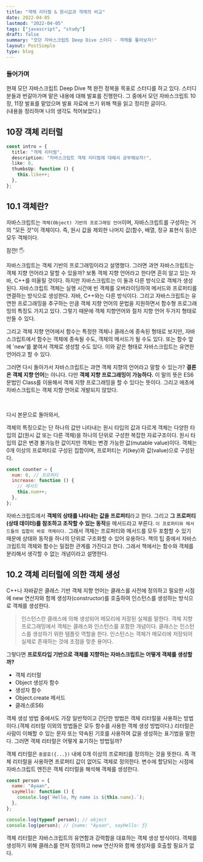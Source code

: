 ```yaml
---
title: "객체 리터럴 & 원시값과 객체의 비교"
date: 2022-04-05
lastmod: "2022-04-05"
tags: ["javascript", "study"]
draft: false
summary: "모던 자바스크립트 Deep Dive 스터디 - 객체를 톺아보자!"
layout: PostSimple
type: blog
---
```


<TOCInline toc={props.toc} exclude="목차" toHeading={2} />

### 들어가며

현재 모던 자바스크립트 Deep Dive 책 완전 정복을 목표로 스터디를 하고 있다. 스터디 분들과 번갈아가며 맡은 내용에 대해 발표를 진행한다. 그 중에서 모던 자바스크립트 10장, 11장 발표를 맡았으며 발표 자료에 쓰기 위해 책을 읽고 정리한 글이다.<br /> (내용을 정리하며 나의 생각도 적어보았다.)

## 10장 객체 리터럴

```ts
const intro = {
  title: "객체 리터럴",
  description: "자바스크립트 객체 리터럴에 대해서 공부해보자!",
  like: 0,
  thumbsUp: function () {
    this.like++;
  },
};
```

## 10.1 객체란?

자바스크립트는 `객체(Object) 기반의 프로그래밍 언어`이며, 자바스크립트를 구성하는 거의 "모든 것"이 객체이다. 즉, 원시 값을 제외한 나머지 값(함수, 배열, 정규 표현식 등)은 모두 객체이다.

잠깐! 🖐 <br />

자바스크립트는 객체 기반의 프로그래밍이라고 설명했다. 그러면 과연 자바스크립트는 객체 지향 언어라고 말할 수 있을까? 보통 객체 지향 언어라고 한다면 흔히 알고 있는 자바, C++를 떠올릴 것이다. 하지만 자바스크립트는 이 둘과 다른 방식으로 객체가 생성된다. 자바스크립트 객체는 실행 시간에 빈 객체를 오버라이딩하여 메서드와 프로퍼티를 연결하는 방식으로 생성한다. 자바, C++와는 다른 방식이다. 그리고 자바스크립트는 유연한 프로그래밍을 추구하는 만큼 객체 지향 언어의 문법을 지원하면서 함수형 프로그래밍의 특징도 가지고 있다. 그렇기 때문에 객체 지향언어와 절차 지향 언어 두가지 형태로 만들 수 있다.

그리고 객체 지향 언어에서 함수는 특정한 객체나 클래스에 종속된 형태로 보지만, 자바스크립트에서 함수는 객체에 종속될 수도, 객체의 메서드가 될 수도 있다. 또는 함수 앞에 'new'를 붙여서 객체로 생성할 수도 있다. 이와 같은 형태로 자바스크립트는 유연한 언어라고 할 수 있다.

그러면 다시 돌아가서 자바스크립트는 과연 객체 지향의 언어라고 말할 수 있는가? **결론은 객체 지향 언어**는 아니다. 다만 **객체 지향 프로그래밍이 가능하다.** 이 말의 뜻은 ES6 문법인 Class를 이용해서 객체 지향 프로그래밍을 할 수 있다는 뜻이다. 그리고 애초에 자바스크립트는 객체 지향 언어로 개발되지 않았다.

<br />

다시 본문으로 돌아와서,

객체의 특징으로는 단 하나의 값만 나타내는 원시 타입의 값과 다르게 객체는 다양한 타입의 값(원시 값 또는 다른 객체)을 하나의 단위로 구성한 복잡한 자료구조이다. 원시 타입의 값은 변경 불가능한 값이지만 객체는 변경 가능한 값(mutable value)이다. 객체는 0개 이상의 프로퍼티로 구성된 집합이며, 프로퍼티는 키(key)와 값(value)으로 구성된다.

```js
const counter = {
  num: 0, // 프로퍼티
  increase: function () {
    // 메서드
    this.num++;
  },
};
```

자바스크립트에서 **객체의 상태를 나타내는 값을 프로퍼티**라고 한다. 그리고 **그 프로퍼티(상태 데이터)를 참조하고 조작할 수 있는 동작**을 메서드라고 부른다. `이 프로퍼티와 메서드들의 집합이 바로 객체이다.` 그래서 객체는 프로퍼티와 메서드를 모두 포함할 수 있기 때문에 상태와 동작을 하나의 단위로 구조화할 수 있어 유용하다. 책의 팁 중에서 자바스크립트의 객체와 함수는 밀접한 관계를 가진다고 한다. 그래서 책에서는 함수와 객체를 분리해서 생각할 수 없는 개념이라고 설명한다.

## 10.2 객체 리터럴에 의한 객체 생성

C++나 자바같은 클래스 기반 객체 지향 언어는 클래스를 사전에 정의하고 필요한 시점에 new 연산자와 함께 생성자(constructor)를 호출하여 인스턴스를 생성하는 방식으로 객체를 생성한다.

> 인스턴스란 클래스에 의해 생성되어 메모리에 저장된 실체를 말한다. 객체 지향 프로그래밍에서 객체는 클래스와 인스턴스를 포함한 개념이다. 클래스는 인스턴스를 생성하기 위한 템플릿 역할을 한다. 인스턴스는 객체가 메모리에 저장되어 실제로 존재하는 것에 초점을 맞춘 용어다.

그렇다면 **프로토타입 기반으로 객체를 지향하는 자바스크립트는 어떻게 객체를 생성할까?**

- 객체 리터럴
- Object 생성자 함수
- 생성자 함수
- Object.create 메서드
- 클래스(ES6)

객체 생성 방법 중에서도 가장 일반적이고 간단한 방법은 객체 리터럴을 사용하는 방법이다.(객체 리터럴 이외의 방법들은 모두 함수를 사용한 객체 생성 방법이다.) 리터럴은 사람이 이해할 수 있는 문자 또는 약속된 기호를 사용하여 값을 생성하는 표기법을 말한다. 그러면 객체 리터럴은 어떻게 표기하는 방법일까?

객체 리터럴은 `중괄호({...})` 내에 0개 이상의 프로퍼티를 정의하는 것을 뜻한다. 즉 객체 리터럴을 사용하면 프로퍼티 값이 없어도 객체로 정의한다. 변수에 할당되는 시점에 자바스크립트 엔진은 객체 리터럴을 해석해 객체를 생성한다.

```js
const person = {
  name: "Ayaan",
  sayHello: function () {
    console.log(`Hello, My name is ${this.name}.`);
  },
};

console.log(typeof person); // object
console.log(person); // {name: "Ayaan", sayHello: ƒ}
```

객체 리터럴은 자바스크립트의 유연함과 강력함을 대표하는 객체 생성 방식이다. 객체를 생성하기 위해 클래스를 먼저 정의하고 new 연산자와 함께 생성자를 호출할 필요가 없다.
